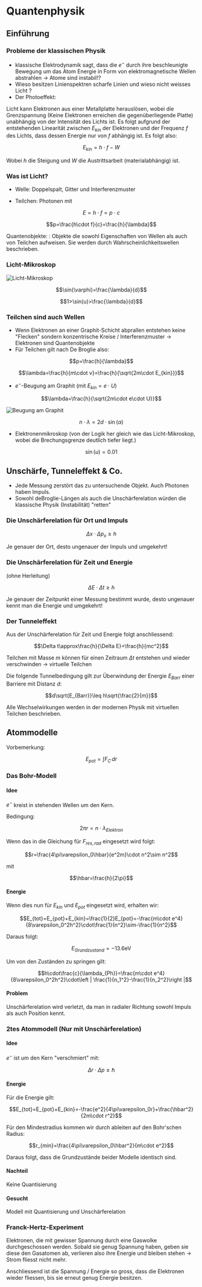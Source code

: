# Quantenphysik

## Einführung

### Probleme der klassischen Physik

- klassische Elektrodynamik sagt, dass die $e^-$ durch ihre beschleunigte Bewegung um das Atom Energie in Form von elektromagnetische Wellen abstrahlen  $\rightarrow$ Atome sind instabil!?
- Wieso besitzen Linienspektren scharfe Linien und wieso nicht weisses Licht ?
- Der Photoeffekt:

Licht kann Elektronen aus einer Metallplatte herauslösen, wobei die Grenzspannung (Keine Elektronen erreichen die gegenüberliegende Platte) unabhängig von der Intensität des Lichts ist. Es folgt aufgrund der entstehenden Linearität zwischen $E_{kin}$ der Elektronen und der Frequenz $f$ des Lichts, dass dessen Energie nur von $f$ abhängig ist. Es folgt also:

$$E_{kin}=h\cdot f-W$$

Wobei $h$ die Steigung und $W$ die Austrittsarbeit (materialabhängig) ist.

### Was ist Licht?

- Welle: Doppelspalt, Gitter und Interferenzmuster

- Teilchen: Photonen mit

$$E=h\cdot f=p\cdot c$$

$$p=\frac{h\cdot f}{c}=\frac{h}{\lambda}$$

Quantenobjekte:
: Objekte die sowohl Eigenschaften von Wellen als auch von Teilchen aufweisen. Sie werden durch Wahrscheinlichkeitswellen beschrieben.

### Licht-Mikroskop

![Licht-Mikroskop](../img/qm1.png)

$$\sin(\varphi)=\frac{\lambda}{d}$$

$$1>\sin(u)>\frac{\lambda}{d}$$

### Teilchen sind auch Wellen

- Wenn Elektronen an einer Graphit-Schicht abprallen entstehen keine "Flecken" sondern konzentrische Kreise / Interferenzmuster $\rightarrow$ Elektronen sind Quantenobjekte
- Für Teilchen gilt nach De Broglie also:

$$p=\frac{h}{\lambda}$$

$$\lambda=\frac{h}{m\cdot v}=\frac{h}{\sqrt{2m\cdot E_{kin}}}$$

- $e^-$-Beugung am Graphit (mit $E_{kin}=e\cdot U$)

$$\lambda=\frac{h}{\sqrt{2m\cdot e\cdot U}}$$

![Beugung am Graphit](../img/quantenp1.png)

$$n\cdot\lambda=2d\cdot \sin(\alpha)$$

- Elektronenmikroskop (von der Logik her gleich wie das Licht-Mikroskop, wobei die Brechungsgrenze deutlich tiefer liegt.)

$$\sin(u)=0.01$$

## Unschärfe, Tunneleffekt & Co.

- Jede Messung zerstört das zu untersuchende Objekt. Auch Photonen haben Impuls.
- Sowohl deBroglie-Längen als auch die Unschärferelation würden die klassische Physik (Instabilität) "retten"

### Die Unschärferelation für Ort und Impuls

$$\Delta x\cdot \Delta p_x\geq h$$

Je genauer der Ort, desto ungenauer der Impuls und umgekehrt!

### Die Unschärferelation für Zeit und Energie
 (ohne Herleitung)

$$\Delta E\cdot \Delta t\geq h$$

Je genauer der Zeitpunkt einer Messung bestimmt wurde, desto ungenauer kennt man die Energie und umgekehrt!

### Der Tunneleffekt

Aus der Unschärferelation für Zeit und Energie folgt anschliessend:

$$\Delta t\approx\frac{h}{\Delta E}=\frac{h}{mc^2}$$

Teilchen mit Masse $m$ können für einen Zeitraum $\Delta t$ entstehen und wieder verschwinden $\rightarrow$ virtuelle Teilchen

Die folgende Tunnelbedingung gilt zur Überwindung der Energie $E_{Barr}$ einer Barriere mit Distanz $d$:

$$d\sqrt{E_{Barr}}\leq h\sqrt{\frac{2}{m}}$$

Alle Wechselwirkungen werden in der modernen Physik mit virtuellen Teilchen beschrieben.

## Atommodelle

Vorbemerkung:

$$E_{pot}=\int F_C \,dr$$

### Das Bohr-Modell

#### Idee

$e^-$ kreist in stehenden Wellen um den Kern.

Bedingung:

$$2\pi r=n\cdot \lambda_{Elektron}$$

Wenn das in die Gleichung für $F_{res,rad}$ eingesetzt wird folgt:

$$r=\frac{4\pi\varepsilon_0\hbar}{e^2m}\cdot n^2\sim n^2$$

mit

$$\hbar=\frac{h}{2\pi}$$

#### Energie

Wenn dies nun für $E_{kin}$ und $E_{pot}$ eingesetzt wird, erhalten wir:

$$E_{tot}=E_{pot}+E_{kin}=\frac{1}{2}E_{pot}=-\frac{m\cdot e^4}{8\varepsilon_0^2h^2}\cdot\frac{1}{n^2}\sim-\frac{1}{n^2}$$

Daraus folgt:

$$E_{Grundzustand}=-13.6\mathrm{eV}$$

Um von den Zuständen zu springen gilt:

$$h\cdot\frac{c}{\lambda_{Ph}}=\frac{m\cdot e^4}{8\varepsilon_0^2h^2}\cdot\left | \frac{1}{n_1^2}-\frac{1}{n_2^2}\right |$$

#### Problem

Unschärferelation wird verletzt, da man in radialer Richtung sowohl Impuls als auch Position kennt.

### 2tes Atommodell (Nur mit Unschärferelation)

#### Idee

$e^-$ ist um den Kern "verschmiert" mit:

$$\Delta r\cdot\Delta p\geq\hbar$$

#### Energie

Für die Energie gilt:

$$E_{tot}=E_{pot}+E_{kin}=-\frac{e^2}{4\pi\varepsilon_0r}+\frac{\hbar^2}{2m\cdot r^2}$$

Für den Mindestradius kommen wir durch ableiten auf den Bohr'schen Radius:

$$r_{min}=\frac{4\pi\varepsilon_0\hbar^2}{m\cdot e^2}$$

Daraus folgt, dass die Grundzustände beider Modelle identisch sind.

#### Nachteil
Keine Quantisierung

#### Gesucht

Modell mit Quantisierung und Unschärferelation

### Franck-Hertz-Experiment

Elektronen, die mit gewisser Spannung durch eine Gaswolke durchgeschossen werden. Sobald sie genug Spannung haben, geben sie diese den Gasatomen ab, verlieren also ihre Energie und bleiben stehen $\rightarrow$ Strom fliesst nicht mehr.

Anschliessend ist die Spannung / Energie so gross, dass die Elektronen wieder fliessen, bis sie erneut genug Energie besitzen.
